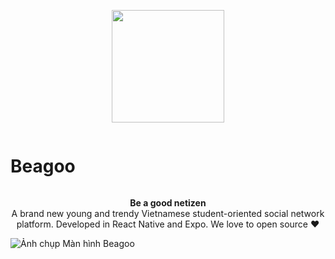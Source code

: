<p align="center">
  <img src="https://user-images.githubusercontent.com/17230355/180727466-92551bf9-2b39-41d4-bdc8-fdc47321255f.png" width="180" height="180" />
</p>
<div>
<h1 align="center" style="display: inline-block !important">
Beagoo
</h1>

<p align="center"><strong>Be a good netizen</strong><br />
A brand new young and trendy Vietnamese student-oriented social network platform. Developed in React Native and Expo. We love to open source ❤️</p>
</div>

![Ảnh chụp Màn hình Beagoo](https://user-images.githubusercontent.com/17230355/180727302-80ebadad-73d8-4c86-8358-bd7ba129a8a9.png)
